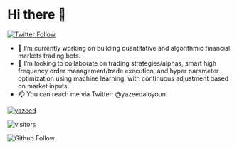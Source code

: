 # Hi there 👋

<p>
  <a href="https://twitter.com/yazeedaloyoun">
    <img alt="Twitter Follow" src="https://img.shields.io/twitter/follow/yazeedaloyoun?style=for-the-badge">
  </a>
</p>

- 🔭 I’m currently working on building quantitative and algorithmic financial markets trading bots.
- 👯 I’m looking to collaborate on trading strategies/alphas, smart high frequency order management/trade execution, and hyper parameter optimization using machine learning, with continuous adjustment based on market inputs.
- 📫 You can reach me via Twitter: @yazeedaloyoun.

[![yazeed](https://github-readme-stats.vercel.app/api?username=yazeed&show_icons=true&theme=tokyonight&hide_border=true)](https://github.com/yazeed/yazeed)

![visitors](https://visitor-badge.glitch.me/badge?page_id=yazeed)
                    
<p>
  <img alt="Github Follow" src="https://img.shields.io/github/followers/samerzmd?style=social">
</p>
